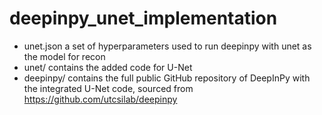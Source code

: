 # deepinpy_unet_implementation
* unet.json a set of hyperparameters used to run deepinpy with unet as the model for recon
* unet/ contains the added code for U-Net
* deepinpy/ contains the full public GitHub repository of DeepInPy with the integrated U-Net code, sourced from https://github.com/utcsilab/deepinpy
